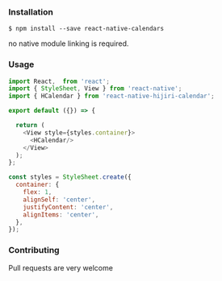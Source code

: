 ### Installation

```
$ npm install --save react-native-calendars
```
no native module linking is required.


### Usage

```javascript
import React,  from 'react';
import { StyleSheet, View } from 'react-native';
import { HCalendar } from 'react-native-hijiri-calendar';

export default ({}) => {

  return (
    <View style={styles.container}>
      <HCalendar/>
    </View>
  );
};

const styles = StyleSheet.create({
  container: {
    flex: 1,
    alignSelf: 'center',
    justifyContent: 'center',
    alignItems: 'center',
  },
});
```

### Contributing

Pull requests are very welcome 

